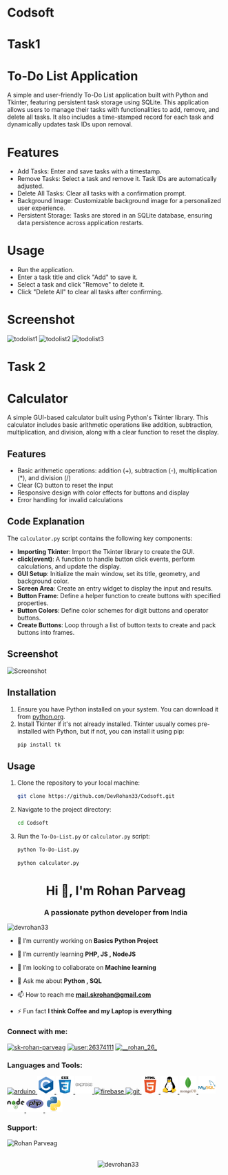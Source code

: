 # Codsoft

# Task1

# To-Do List Application

A simple and user-friendly To-Do List application built with Python and Tkinter, featuring persistent task storage using SQLite. This application allows users to manage their tasks with functionalities to add, remove, and delete all tasks. It also includes a time-stamped record for each task and dynamically updates task IDs upon removal.
# Features
  - Add Tasks: Enter and save tasks with a timestamp.
  - Remove Tasks: Select a task and remove it. Task IDs are automatically adjusted.
  - Delete All Tasks: Clear all tasks with a confirmation prompt.
  - Background Image: Customizable background image for a personalized user experience.
  - Persistent Storage: Tasks are stored in an SQLite database, ensuring data persistence across application restarts.
# Usage
  - Run the application.
  - Enter a task title and click "Add" to save it.
  - Select a task and click "Remove" to delete it.
  - Click "Delete All" to clear all tasks after confirming.
# Screenshot 
![todolist1](https://github.com/user-attachments/assets/33f2cd2c-2f41-4999-9330-6e78fd0aa201)
![todolist2](https://github.com/user-attachments/assets/28f76e6e-9e32-4f87-b381-5a0f1c75bf9c)
![todolist3](https://github.com/user-attachments/assets/6398c488-c9f8-4564-99d9-daad33e01e6e)


# Task 2
# Calculator

A simple GUI-based calculator built using Python's Tkinter library. This calculator includes basic arithmetic operations like addition, subtraction, multiplication, and division, along with a clear function to reset the display.

## Features

- Basic arithmetic operations: addition (+), subtraction (-), multiplication (*), and division (/)
- Clear (C) button to reset the input
- Responsive design with color effects for buttons and display
- Error handling for invalid calculations

## Code Explanation

The `calculator.py` script contains the following key components:

- **Importing Tkinter**: Import the Tkinter library to create the GUI.
- **click(event)**: A function to handle button click events, perform calculations, and update the display.
- **GUI Setup**: Initialize the main window, set its title, geometry, and background color.
- **Screen Area**: Create an entry widget to display the input and results.
- **Button Frame**: Define a helper function to create buttons with specified properties.
- **Button Colors**: Define color schemes for digit buttons and operator buttons.
- **Create Buttons**: Loop through a list of button texts to create and pack buttons into frames.

## Screenshot
![Screenshot](https://github.com/user-attachments/assets/1d95e4d3-3645-4547-959a-cbba27c40a4c)


## Installation

1. Ensure you have Python installed on your system. You can download it from [python.org](https://www.python.org/).
2. Install Tkinter if it's not already installed. Tkinter usually comes pre-installed with Python, but if not, you can install it using pip:
    ```bash
    pip install tk
    ```

## Usage

1. Clone the repository to your local machine:
    ```bash
    git clone https://github.com/DevRohan33/Codsoft.git
    ```
2. Navigate to the project directory:
    ```bash
    cd Codsoft
    ```
3. Run the  `To-Do-List.py` or `calculator.py`  script:
    ```bash
    python To-Do-List.py
    ```
    ```bash
    python calculator.py
    ```





<h1 align="center">Hi 👋, I'm Rohan Parveag</h1>
<h3 align="center">A passionate python developer from India</h3>

<p align="left"> <img src="https://komarev.com/ghpvc/?username=devrohan33&label=Profile%20views&color=0e75b6&style=flat" alt="devrohan33" /> </p>

- 🔭 I’m currently working on **Basics Python Project**

- 🌱 I’m currently learning **PHP, JS , NodeJS**

- 👯 I’m looking to collaborate on **Machine learning**

- 💬 Ask me about **Python , SQL**

- 📫 How to reach me **mail.skrohan@gmail.com**

- ⚡ Fun fact **I think Coffee and my Laptop is everything**

<h3 align="left">Connect with me:</h3>
<p align="left">
<a href="https://linkedin.com/in/sk-rohan-parveag" target="blank"><img align="center" src="https://raw.githubusercontent.com/rahuldkjain/github-profile-readme-generator/master/src/images/icons/Social/linked-in-alt.svg" alt="sk-rohan-parveag" height="30" width="40" /></a>
<a href="https://stackoverflow.com/users/user:26374111" target="blank"><img align="center" src="https://raw.githubusercontent.com/rahuldkjain/github-profile-readme-generator/master/src/images/icons/Social/stack-overflow.svg" alt="user:26374111" height="30" width="40" /></a>
<a href="https://instagram.com/__rohan_26_" target="blank"><img align="center" src="https://raw.githubusercontent.com/rahuldkjain/github-profile-readme-generator/master/src/images/icons/Social/instagram.svg" alt="__rohan_26_" height="30" width="40" /></a>
</p>

<h3 align="left">Languages and Tools:</h3>
<p align="left"> <a href="https://www.arduino.cc/" target="_blank" rel="noreferrer"> <img src="https://cdn.worldvectorlogo.com/logos/arduino-1.svg" alt="arduino" width="40" height="40"/> </a> <a href="https://www.cprogramming.com/" target="_blank" rel="noreferrer"> <img src="https://raw.githubusercontent.com/devicons/devicon/master/icons/c/c-original.svg" alt="c" width="40" height="40"/> </a> <a href="https://www.w3schools.com/css/" target="_blank" rel="noreferrer"> <img src="https://raw.githubusercontent.com/devicons/devicon/master/icons/css3/css3-original-wordmark.svg" alt="css3" width="40" height="40"/> </a> <a href="https://expressjs.com" target="_blank" rel="noreferrer"> <img src="https://raw.githubusercontent.com/devicons/devicon/master/icons/express/express-original-wordmark.svg" alt="express" width="40" height="40"/> </a> <a href="https://firebase.google.com/" target="_blank" rel="noreferrer"> <img src="https://www.vectorlogo.zone/logos/firebase/firebase-icon.svg" alt="firebase" width="40" height="40"/> </a> <a href="https://git-scm.com/" target="_blank" rel="noreferrer"> <img src="https://www.vectorlogo.zone/logos/git-scm/git-scm-icon.svg" alt="git" width="40" height="40"/> </a> <a href="https://www.w3.org/html/" target="_blank" rel="noreferrer"> <img src="https://raw.githubusercontent.com/devicons/devicon/master/icons/html5/html5-original-wordmark.svg" alt="html5" width="40" height="40"/> </a> <a href="https://www.linux.org/" target="_blank" rel="noreferrer"> <img src="https://raw.githubusercontent.com/devicons/devicon/master/icons/linux/linux-original.svg" alt="linux" width="40" height="40"/> </a> <a href="https://www.mongodb.com/" target="_blank" rel="noreferrer"> <img src="https://raw.githubusercontent.com/devicons/devicon/master/icons/mongodb/mongodb-original-wordmark.svg" alt="mongodb" width="40" height="40"/> </a> <a href="https://www.mysql.com/" target="_blank" rel="noreferrer"> <img src="https://raw.githubusercontent.com/devicons/devicon/master/icons/mysql/mysql-original-wordmark.svg" alt="mysql" width="40" height="40"/> </a> <a href="https://nodejs.org" target="_blank" rel="noreferrer"> <img src="https://raw.githubusercontent.com/devicons/devicon/master/icons/nodejs/nodejs-original-wordmark.svg" alt="nodejs" width="40" height="40"/> </a> <a href="https://www.php.net" target="_blank" rel="noreferrer"> <img src="https://raw.githubusercontent.com/devicons/devicon/master/icons/php/php-original.svg" alt="php" width="40" height="40"/> </a> <a href="https://www.python.org" target="_blank" rel="noreferrer"> <img src="https://raw.githubusercontent.com/devicons/devicon/master/icons/python/python-original.svg" alt="python" width="40" height="40"/> </a> </p>

<h3 align="left">Support:</h3>
<p><a href="https://www.buymeacoffee.com/Rohan Parveag"> <img align="left" src="https://cdn.buymeacoffee.com/buttons/v2/default-yellow.png" height="50" width="210" alt="Rohan Parveag" /></a></p><br><br>

<p><img align="center" src="https://github-readme-stats.vercel.app/api/top-langs?username=devrohan33&show_icons=true&locale=en&layout=compact" alt="devrohan33" /></p>

